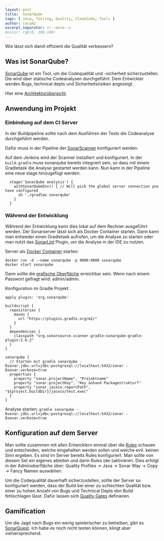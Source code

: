 ```yaml
---
layout: post
title:  SonarQube
tags: [ Java, Testing, Quality, CleanCode, Tools ]
author: jacq42
excerpt_separator: <!--more-->
#color: rgb(0, 100,100)
---
```


Wie lässt sich damit effizient die Qualität verbessern?

<!--more-->

## Was ist SonarQube?

[SonarQube](https://www.sonarqube.org/) ist ein Tool, um die Codequalität und -sicherheit sicherzustellen. Die wird über statische Codeanalysen durchgeführt. Dem Entwickler werden Bugs, technical depts und Sicherheitsrisiken angezeigt.

Hier eine [Architekturübersicht](https://docs.sonarqube.org/latest/architecture/architecture-integration/).

## Anwendung im Projekt

### Einbindung auf dem CI Server

In der Buildpipeline sollte nach dem Ausführen der Tests die Codeanalyse durchgeführt werden.

Dafür muss in der Pipeline der [SonarScanner](https://docs.sonarqube.org/latest/analysis/scan/sonarscanner-for-jenkins/) konfiguriert werden. 

Auf dem Jenkins wird der Scanner installiert und konfiguriert. In der `build.gradle` muss sonarqube bereits integriert sein, so dass mit einem Gradletask die Analyse gestartet werden kann. Nun kann in der Pipeline eine neue stage hinzugefügt werden:
```
  stage('SonarQube analysis') {
    withSonarQubeEnv() { // Will pick the global server connection you have configured
      sh './gradlew sonarqube'
    }
  }
```

### Während der Entwicklung

Während der Entwicklung kann dies lokal auf dem Rechner ausgeführt werden. Der Sonarserver lässt sich als Docker Container starten. Dann kann man entweder einen Gradletask aufrufen, um die Analyse zu starten oder man nutzt das [SonarLint](https://www.sonarlint.org/) Plugin, um die Analyse in der IDE zu nutzen.

Server als [Docker Container](https://hub.docker.com/_/sonarqube) starten:
```
docker run -d --name sonarqube -p 9000:9000 sonarqube
docker start sonarqube
```
Dann sollte die [grafische Oberfläche](http://localhost:9000/) erreichbar sein. Wenn nach einem Passwort gefragt wird: admin/admin.

Konfiguration im Gradle Projekt:
```
apply plugin: 'org.sonarqube'

buildscript {
  repositories {
    maven {
      url "https://plugins.gradle.org/m2/"
    }
  }
  dependencies {
    classpath "org.sonarsource.scanner.gradle:sonarqube-gradle-plugin:2.6.2"
  }
}

sonarqube {
  // Starten mit gradle sonarqube -Dsonar.jdbc.url=jdbc:postgresql://localhost:5432/sonar -Dsonar.verbose=true
  properties {
    property "sonar.projectName", "Projektname"
    property "sonar.projectKey", "Key anhand Packagestruktur?"
    property "sonar.jacoco.reportPath", "${project.buildDir}/jacoco/test.exec"
  }
}
```

Analyse starten: `gradle sonarqube -Dsonar.jdbc.url=jdbc:postgresql://localhost:5432/sonar -Dsonar.verbose=true`

## Konfiguration auf dem Server

Man sollte zusammen mit allen Entwicklern einmal über die [Rules](https://docs.sonarqube.org/latest/user-guide/rules/) schauen und entscheiden, welche eingehalten werden sollen und welche evtl. keinen Sinn ergeben. Es sind im Server bereits Rules konfiguriert. Man sollte von diesem Set ein eigenes ableiten und darin Rules (de-)aktivieren. Dies erfolgt in der Adminoberfläche über: Quality Profiles -> Java -> Sonar Way -> Copy -> Fancy Namen auswählen. 

Um die Codequalität dauerhaft sicherzustellen, sollte der Server so konfiguriert werden, dass der Build bei einer zu schlechten Qualität bzw. einer zu hohen Anzahl von Bugs und Technical Depts den Build fehlschlagen lässt. Dafür lassen sich [Quality Gates](https://docs.sonarqube.org/latest/user-guide/quality-gates/) definieren.


## Gamification

Um die Jagd nach Bugs ein wenig spielerischer zu betreiben, gibt es [SonarQuest](https://www.viadee.de/sonarquest). Ich habe es noch nicht testen können, klingt aber vielversprechend.

